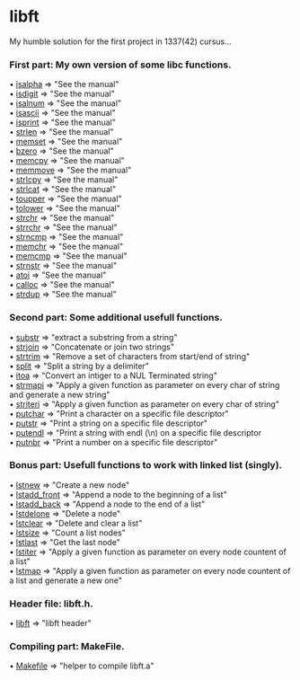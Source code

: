 # libft
My humble solution for the first project in 1337(42) cursus...

### First part:     My own version of some libc functions.
• [isalpha](https://github.com/anass-nam/libft/blob/main/ft_isalpha.c) => "See the manual"<br />
• [isdigit](https://github.com/anass-nam/libft/blob/main/ft_isdigit.c) => "See the manual"<br />
• [isalnum](https://github.com/anass-nam/libft/blob/main/ft_isalnum.c) => "See the manual"<br />
• [isascii](https://github.com/anass-nam/libft/blob/main/ft_isascii.c) => "See the manual"<br />
• [isprint](https://github.com/anass-nam/libft/blob/main/ft_isprint.c) => "See the manual"<br />
• [strlen](https://github.com/anass-nam/libft/blob/main/ft_strlen.c) => "See the manual"<br />
• [memset](https://github.com/anass-nam/libft/blob/main/ft_memset.c) => "See the manual"<br />
• [bzero](https://github.com/anass-nam/libft/blob/main/ft_bzero.c) => "See the manual"<br />
• [memcpy](https://github.com/anass-nam/libft/blob/main/ft_memcpy.c) => "See the manual"<br />
• [memmove](https://github.com/anass-nam/libft/blob/main/ft_memmove.c) => "See the manual"<br />
• [strlcpy](https://github.com/anass-nam/libft/blob/main/ft_strlcpy.c) => "See the manual"<br />
• [strlcat](https://github.com/anass-nam/libft/blob/main/ft_strlcat.c) => "See the manual"<br />
• [toupper](https://github.com/anass-nam/libft/blob/main/ft_toupper.c) => "See the manual"<br />
• [tolower](https://github.com/anass-nam/libft/blob/main/ft_tolower.c) => "See the manual"<br />
• [strchr](https://github.com/anass-nam/libft/blob/main/ft_strchr.c) => "See the manual"<br />
• [strrchr](https://github.com/anass-nam/libft/blob/main/ft_strrchr.c) => "See the manual"<br />
• [strncmp](https://github.com/anass-nam/libft/blob/main/ft_strncmp.c) => "See the manual"<br />
• [memchr](https://github.com/anass-nam/libft/blob/main/ft_memchr.c) => "See the manual"<br />
• [memcmp](https://github.com/anass-nam/libft/blob/main/ft_memcmp.c) => "See the manual"<br />
• [strnstr](https://github.com/anass-nam/libft/blob/main/ft_strnstr.c) => "See the manual"<br />
• [atoi](https://github.com/anass-nam/libft/blob/main/ft_atoi.c) => "See the manual"<br />
• [calloc](https://github.com/anass-nam/libft/blob/main/ft_calloc.c) => "See the manual"<br />
• [strdup](https://github.com/anass-nam/libft/blob/main/ft_strdup.c) => "See the manual"<br />
### Second part:    Some additional usefull functions.
• [substr](https://github.com/anass-nam/libft/blob/main/ft_substr.c) => "extract a substring from a string"<br />
• [strjoin](https://github.com/anass-nam/libft/blob/main/ft_strjoin.c) => "Concatenate or join two strings"<br />
• [strtrim](https://github.com/anass-nam/libft/blob/main/ft_strtrim.c) => "Remove a set of characters from start/end of string"<br />
• [split](https://github.com/anass-nam/libft/blob/main/ft_split.c) => "Split a string by a delimiter"<br />
• [itoa](https://github.com/anass-nam/libft/blob/main/ft_itoa.c) => "Convert an intiger to a NUL Terminated string"<br />
• [strmapi](https://github.com/anass-nam/libft/blob/main/ft_strmapi.c) => "Apply a given function as parameter on every char of string and generate a new string"<br />
• [striteri](https://github.com/anass-nam/libft/blob/main/ft_striteri.c) => "Apply a given function as parameter on every char of string"<br />
• [putchar](https://github.com/anass-nam/libft/blob/main/ft_putchar_fd.c) => "Print a character on a specific file descriptor"<br />
• [putstr](https://github.com/anass-nam/libft/blob/main/ft_putstr_fd.c) => "Print a string on a specific file descriptor"<br />
• [putendl](https://github.com/anass-nam/libft/blob/main/ft_putendl_fd.c) => "Print a string with endl (\\n) on a specific file descriptor<br />
• [putnbr](https://github.com/anass-nam/libft/blob/main/ft_putnbr_fd.c) => "Print a number on a specific file descriptor"<br />
### Bonus part:      Usefull functions to work with linked list (singly).
• [lstnew](https://github.com/anass-nam/libft/blob/main/ft_lstnew_bonus.c) => "Create a new node"<br />
• [lstadd_front](https://github.com/anass-nam/libft/blob/main/ft_lstadd_front_bonus.c) => "Append a node to the beginning of a list"<br />
• [lstadd_back](https://github.com/anass-nam/libft/blob/main/ft_lstadd_back_bonus.c) => "Append a node to the end of a list"<br />
• [lstdelone](https://github.com/anass-nam/libft/blob/main/ft_lstdelone_bonus.c) => "Delete a node"<br />
• [lstclear](https://github.com/anass-nam/libft/blob/main/ft_lstclear_bonus.c) => "Delete and clear a list"<br />
• [lstsize](https://github.com/anass-nam/libft/blob/main/ft_lstsize_bonus.c) => "Count a list nodes"<br />
• [lstlast](https://github.com/anass-nam/libft/blob/main/ft_lstlast_bonus.c) => "Get the last node"<br />
• [lstiter](https://github.com/anass-nam/libft/blob/main/ft_lstiter_bonus.c) => "Apply a given function as parameter on every node countent of a list"<br />
• [lstmap](https://github.com/anass-nam/libft/blob/main/ft_lstmap_bonus.c) => "Apply a given function as parameter on every node countent of a list and generate a new one"<br />
### Header file:    libft.h.
• [libft](https://github.com/anass-nam/libft/blob/main/libft.h) => "libft header"<br />
### Compiling part:     MakeFile.
• [Makefile](https://github.com/anass-nam/libft/blob/main/Makefile) => "helper to compile libft.a"<br />
